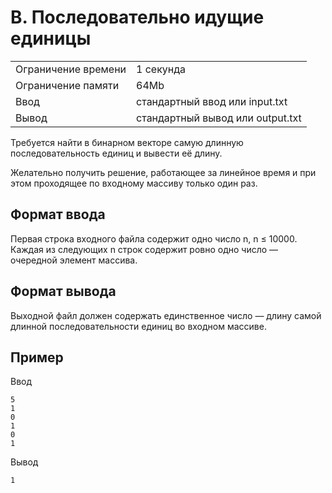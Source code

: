 # B. Последовательно идущие единицы
|                       |                                   |
| ---                   | ---                               |
| Ограничение времени	| 1 секунда                         |
| Ограничение памяти    |	64Mb                            |
| Ввод	                | стандартный ввод или input.txt    |
| Вывод	                | стандартный вывод или output.txt  |

Требуется найти в бинарном векторе самую длинную последовательность единиц и вывести её длину.

Желательно получить решение, работающее за линейное время и при этом проходящее по входному массиву только один раз.

## Формат ввода
Первая строка входного файла содержит одно число n, n ≤ 10000. Каждая из следующих n строк содержит ровно одно число — очередной элемент массива.

## Формат вывода
Выходной файл должен содержать единственное число — длину самой длинной последовательности единиц во входном массиве.

## Пример
Ввод
```text
5
1
0
1
0
1
```
Вывод
```text
1
```

